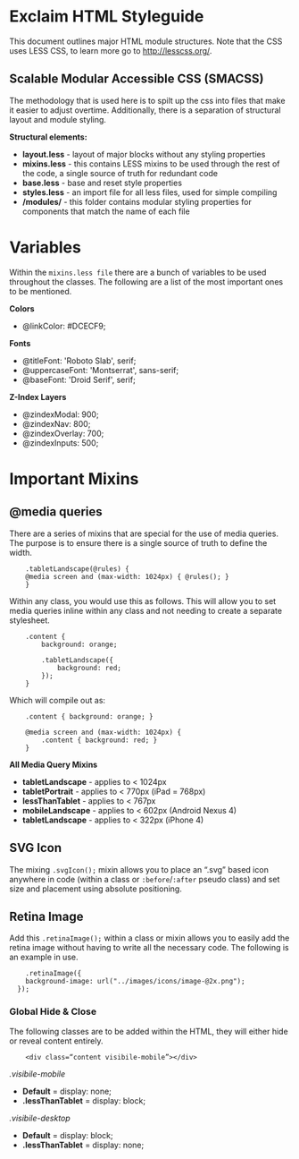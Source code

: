 # Exclaim HTML Styleguide

This document outlines major HTML module structures. Note that the CSS uses LESS CSS, to learn more go to http://lesscss.org/.

## Scalable Modular Accessible CSS (SMACSS)

The methodology that is used here is to spilt up the css into files that make it easier to adjust overtime. Additionally, there is a separation of structural layout and module styling.

**Structural elements:**

- **layout.less** - layout of major blocks without any styling properties
- **mixins.less** - this contains LESS mixins to be used through the rest of the code, a single source of truth for redundant code
- **base.less** - base and reset style properties
- **styles.less** - an import file for all less files, used for simple compiling
- **/modules/** - this folder contains modular styling properties for components that match the name of each file

# Variables

Within the `mixins.less file` there are a bunch of variables to be used throughout the classes. The following are a list of the most important ones to be mentioned.

**Colors**
- @linkColor:         #DCECF9;

**Fonts**
- @titleFont:         'Roboto Slab', serif;
- @uppercaseFont:     'Montserrat', sans-serif;
- @baseFont:          'Droid Serif', serif;

**Z-Index Layers**
- @zindexModal:       900;
- @zindexNav:         800;
- @zindexOverlay:     700;
- @zindexInputs:      500;

# Important Mixins

## @media queries

There are a series of mixins that are special for the use of media queries. The purpose is to ensure there is a single source of truth to define the width. 

```
	.tabletLandscape(@rules) {
  	@media screen and (max-width: 1024px) { @rules(); }
	}
```

Within any class, you would use this as follows. This will allow you to set media queries inline within any class and not needing to create a separate stylesheet.

```
	.content {
		background: orange;
	
		.tabletLandscape({
			background: red;
		});
	}
```

Which will compile out as:

```
	.content { background: orange; }

	@media screen and (max-width: 1024px) {
		.content { background: red; }
	}
```

**All Media Query Mixins**

- **tabletLandscape** - applies to < 1024px
- **tabletPortrait** - applies to < 770px (iPad = 768px)
- **lessThanTablet** - applies to < 767px 
- **mobileLandscape** - applies to < 602px (Android Nexus 4)
- **tabletLandscape** - applies to < 322px (iPhone 4)

## SVG Icon

The mixing `.svgIcon();` mixin allows you to place an “.svg” based icon anywhere in code (within a class or `:before`/`:after` pseudo class) and set size and placement using absolute positioning. 

## Retina Image 

Add this `.retinaImage();` within a class or mixin allows you to easily add the retina image without having to write all the necessary code. The following is an example in use.

```
	.retinaImage({
  	background-image: url("../images/icons/image-@2x.png");          
  });
```

### Global Hide & Close 

The following classes are to be added within the HTML, they will either hide or reveal content entirely.

```
	<div class=“content visibile-mobile”></div>
```

_.visibile-mobile_

- **Default** = display: none;
- **.lessThanTablet** = display: block;

_.visibile-desktop_

- **Default** = display: block;
- **.lessThanTablet** = display: none;